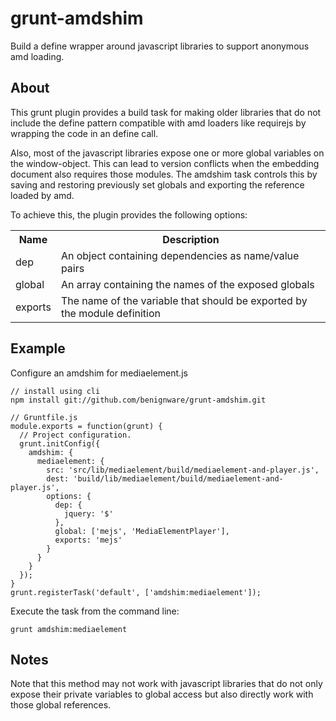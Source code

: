 grunt-amdshim
=============
Build a define wrapper around javascript libraries to support anonymous amd loading. 


About
-----
This grunt plugin provides a build task for making older libraries that do not include the define pattern compatible with amd loaders like requirejs by wrapping the code in an define call. 

Also, most of the javascript libraries expose one or more global variables on the window-object. This can lead to version conflicts when the embedding document also requires those modules.
The amdshim task controls this by saving and restoring previously set globals and exporting the reference loaded by amd. 

To achieve this, the plugin provides the following options: 

<table>
  <tr>
    <th>Name</th>
    <th>Description</th>
  </tr>
  <tr>
    <td>dep</td>
    <td>An object containing dependencies as name/value pairs</td>
  </tr>
  <tr>
    <td>global</td>
    <td>An array containing the names of the exposed globals</td>
  </tr>
  <tr>
    <td>exports</td>
    <td>The name of the variable that should be exported by the module definition</td>
  </tr>
</table>

Example
-------
Configure an amdshim for mediaelement.js

```
// install using cli
npm install git://github.com/benignware/grunt-amdshim.git
```

```
// Gruntfile.js
module.exports = function(grunt) {
  // Project configuration.
  grunt.initConfig({
    amdshim: {
      mediaelement: {
        src: 'src/lib/mediaelement/build/mediaelement-and-player.js', 
        dest: 'build/lib/mediaelement/build/mediaelement-and-player.js', 
        options: {
          dep: {
            jquery: '$'
          }, 
          global: ['mejs', 'MediaElementPlayer'], 
          exports: 'mejs'
        }
      }
    }
  });
}
grunt.registerTask('default', ['amdshim:mediaelement']);
```

Execute the task from the command line:
```
grunt amdshim:mediaelement
```

Notes
-----
Note that this method may not work with javascript libraries that do not only expose their private variables to global access but also directly work with those global references.